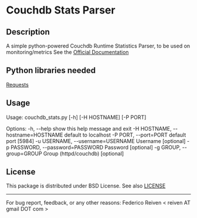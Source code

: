Couchdb Stats Parser
========

Description
-----------
A simple python-powered Couchdb Runtime Statistics Parser, to be used on monitoring/metrics
See the [Official Documentation](http://wiki.apache.org/couchdb/Runtime_Statistics)


Python libraries needed
-----------------------
[Requests](http://docs.python-requests.org/en/latest)

## Usage
Usage: couchdb_stats.py [-h] [-H HOSTNAME] [-P PORT]

Options:
  -h, --help            show this help message and exit
  -H HOSTNAME, --hostname=HOSTNAME
                        default to localhost
  -P PORT, --port=PORT  default port [5984]
  -u USERNAME, --username=USERNAME
                        Username [optional]
  -p PASSWORD, --password=PASSWORD
                        Password [optional]
  -g GROUP, --group=GROUP
                        Group (httpd/couchdb) [optional]


License
-------
This package is distributed under BSD License. See also [LICENSE](https://github.com/reiven/python-couchdb-stats/blob/master/LICENSE)  



----------------------------------------------------------------
For bug report, feedback, or any other reasons:
Federico Reiven < reiven AT gmail DOT com >
